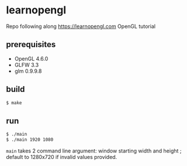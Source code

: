 # learnopengl

Repo following along https://learnopengl.com OpenGL tutorial

## prerequisites

- OpenGL 4.6.0
- GLFW 3.3
- glm 0.9.9.8

## build

```bash
$ make
```

## run

```bash
$ ./main
$ ./main 1920 1080
```

`main` takes 2 command line argument: window starting width and height ; default to 1280x720 if invalid values provided.
